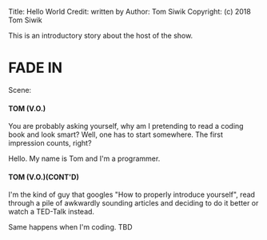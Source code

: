 Title: Hello World
Credit: written by
Author: Tom Siwik
Copyright: (c) 2018 Tom Siwik

This is an introductory story about the host of the show.

# FADE IN

Scene:
> 
> 
> 

#### TOM (V.O.)

You are probably asking yourself, why am I pretending to read a coding book and look smart?
Well, one has to start somewhere. The first impression counts, right?

Hello. My name is Tom and I'm a programmer.

#### TOM (V.O.)(CONT'D)

I'm the kind of guy that googles "How to properly introduce yourself", read through a pile
of awkwardly sounding articles and deciding to do it better or watch a TED-Talk instead.

Same happens when I'm coding. TBD

